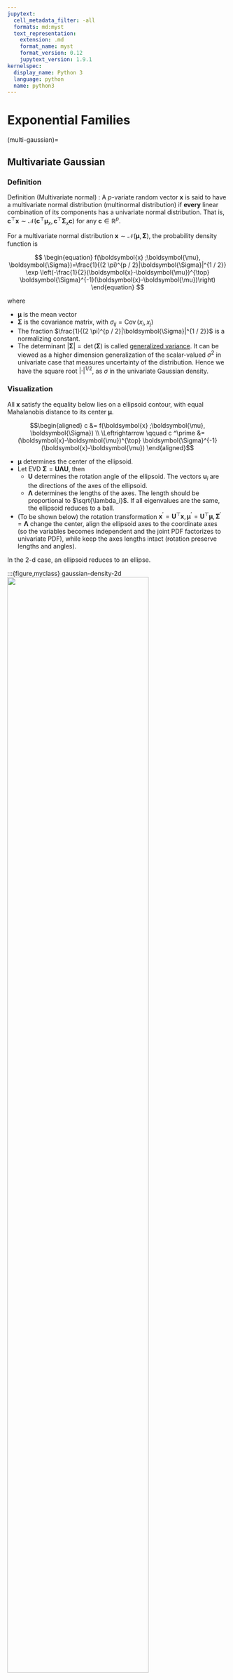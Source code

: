 ```yaml
---
jupytext:
  cell_metadata_filter: -all
  formats: md:myst
  text_representation:
    extension: .md
    format_name: myst
    format_version: 0.12
    jupytext_version: 1.9.1
kernelspec:
  display_name: Python 3
  language: python
  name: python3
---
```


# Exponential Families


(multi-gaussian)=
## Multivariate Gaussian


### Definition

Definition (Multivariate normal)
: A $p$-variate random vector $\boldsymbol{x}$ is said to have a multivariate normal distribution (multinormal distribution) if **every** linear combination of its components has a univariate normal distribution. That is, $\boldsymbol{c} ^{\top} \boldsymbol{x} \sim \mathcal{N} (\boldsymbol{c} ^{\top} \boldsymbol{\mu} _x,  \boldsymbol{c} ^{\top}  \boldsymbol{\Sigma}_x \boldsymbol{c})$ for any $\boldsymbol{c} \in \mathbb{R} ^p$.

For a multivariate normal distribution $\boldsymbol{x} \sim \mathcal{N}(\boldsymbol{\mu} , \boldsymbol{\Sigma} )$, the probability density function is


$$
\begin{equation}
f(\boldsymbol{x} ;\boldsymbol{\mu}, \boldsymbol{\Sigma})=\frac{1}{(2 \pi)^{p / 2}|\boldsymbol{\Sigma}|^{1 / 2}} \exp \left(-\frac{1}{2}(\boldsymbol{x}-\boldsymbol{\mu})^{\top} \boldsymbol{\Sigma}^{-1}(\boldsymbol{x}-\boldsymbol{\mu})\right)
\end{equation}
$$


where
- $\boldsymbol{\mu}$ is the mean vector
- $\boldsymbol{\Sigma}$ is the covariance matrix, with $\sigma_{ij} = \operatorname{Cov}\left( x_i, x_j \right)$
- The fraction $\frac{1}{(2 \pi)^{p / 2}|\boldsymbol{\Sigma}|^{1 / 2}}$ is a normalizing constant.
- The determinant $\left\vert \boldsymbol{\Sigma}  \right\vert = \operatorname{det}(\boldsymbol{\Sigma})$ is called [generalized variance](covariance-matrix). It can be viewed as a higher dimension generalization of the scalar-valued $\sigma^2$ in univariate case that measures uncertainty of the distribution. Hence we have the square root $\left\vert \cdot \right\vert ^{1/2}$, as $\sigma$ in the univariate Gaussian density.


### Visualization

All $\boldsymbol{x}$ satisfy the equality below lies on a ellipsoid contour, with equal Mahalanobis distance to its center $\boldsymbol{\mu}$.


$$\begin{aligned}
c &= f(\boldsymbol{x} ;\boldsymbol{\mu}, \boldsymbol{\Sigma}) \\
\Leftrightarrow \qquad c ^\prime &= (\boldsymbol{x}-\boldsymbol{\mu})^{\top} \boldsymbol{\Sigma}^{-1}(\boldsymbol{x}-\boldsymbol{\mu})
\end{aligned}$$

- $\boldsymbol{\mu}$ determines the center of the ellipsoid.
- Let EVD $\boldsymbol{\Sigma} = \boldsymbol{U} \boldsymbol{\Lambda} \boldsymbol{U}$, then
  - $\boldsymbol{U}$ determines the rotation angle of the ellipsoid. The vectors $\boldsymbol{u} _i$ are the directions of the axes of the ellipsoid.
  - $\boldsymbol{\Lambda}$ determines the lengths of the axes. The length should be proportional to $\sqrt{\lambda_i}$. If all eigenvalues are the same, the ellipsoid reduces to a ball.
- (To be shown below) the rotation transformation $\boldsymbol{x} ^\prime  = \boldsymbol{U} ^\top \boldsymbol{x}, \boldsymbol{\mu} ^\prime  = \boldsymbol{U} ^\top \boldsymbol{\mu}, \boldsymbol{\Sigma} ^\prime  = \boldsymbol{\Lambda}$ change the center, align the ellipsoid axes to the coordinate axes (so the variables becomes independent and the joint PDF factorizes to univariate PDF), while keep the axes lengths intact (rotation preserve lengths and angles).

In the 2-d case, an ellipsoid reduces to an ellipse.

:::{figure,myclass} gaussian-density-2d
<img src="../imgs/gaussian-density-2d.png" width = "80%" alt=""/>

Bivariate Gaussian density and ellipse
:::

A numerical example to illustrate how $\boldsymbol{\mu}, \boldsymbol{\Lambda} , \boldsymbol{U}$ jointly decide the distribution of $\boldsymbol{x}$, and the effect of rotation transformation (rotation) $\boldsymbol{U} ^{\top} \boldsymbol{x}$


```{code-cell} python
:tags: [hide-input]
import numpy as np, pandas as pd, matplotlib.pyplot as plt
mu = [2,4]
Lam = np.diag([4,1])
U = np.asarray([[1,1], [1,-1]]/np.sqrt(2))
S = U @ Lam @ U.T
n = 10000
np.random.seed(1)
X = np.random.multivariate_normal(mean=mu, cov=S, size=n)
fig, ax = plt.subplots(1,2, figsize=(8,3), dpi=200)
ax[0].scatter(X[:,0], X[:,1], s=0.5)
ax[0].set_ylim(-2, 10)
ax[0].set_xlim(-4, 8)
ax[0].spines.left.set_position('zero')
ax[0].spines.bottom.set_position('zero')
ax[0].spines.right.set_color('none')
ax[0].spines.top.set_color('none')

# print(f'new center: {mu @ U.T}')
X2 = X @ U.T
ax[1].scatter(X2[:,0], X2[:,1], s=0.5)
ax[1].set_ylim(-6, 6)
ax[1].set_xlim(-2, 10)
ax[1].spines.left.set_position('zero')
ax[1].spines.bottom.set_position('zero')
ax[1].spines.right.set_color('none')
ax[1].spines.top.set_color('none')

plt.show()
```


### Properties

- Sometimes $\boldsymbol{\varepsilon} \sim \mathcal{N} (\boldsymbol{0} , \boldsymbol{I} _p)$ is called **white noise**. If the off-diagonal entires are non-zero, we say there is 'color'.
- **MGF**: $M_{\boldsymbol{x}}(\boldsymbol{t})=\exp \left(\boldsymbol{t}^{\top} \boldsymbol{\mu}+\frac{1}{2} \boldsymbol{t}^{\top} \boldsymbol{\Sigma} \boldsymbol{t}\right)$.
- **Sum**: if $\boldsymbol{x} \sim \mathcal{N} _p (\boldsymbol{\mu} _1, \boldsymbol{\Sigma} _1)$ and $\boldsymbol{y} \sim \mathcal{N} _p (\boldsymbol{\mu} _2, \boldsymbol{\Sigma} _2)$ are independent, then $\boldsymbol{x} + \boldsymbol{y}  \sim \mathcal{N} _p (\boldsymbol{\mu} _1 + \boldsymbol{\mu} _2, \boldsymbol{\Sigma} _1 + \boldsymbol{\Sigma} _2)$.
- What is the condition for a valid covariance matrix $\boldsymbol{\Sigma}$? Given a positive definite matrix $\boldsymbol{\Sigma}$, then $\boldsymbol{x} \sim \mathcal{N} _p (\boldsymbol{\mu} , \boldsymbol{\Sigma})$ iff there exists a non-singular matrix $\boldsymbol{B}$ and $\boldsymbol{z} \sim \mathcal{N} _p (\boldsymbol{0} , \boldsymbol{I})$ such that $\boldsymbol{x} = \boldsymbol{\mu} + \boldsymbol{B} \boldsymbol{z}$. In this case $\boldsymbol{\Sigma} = \boldsymbol{B} \boldsymbol{B} ^{\top}$.
- **Sub-vectors**: if $\boldsymbol{x} \in \mathcal{N} _{p + q} (\boldsymbol{\mu} , \boldsymbol{\Sigma})$, let $\boldsymbol{x}_1$ be its first $p$ components and $\boldsymbol{x} _2$ be the rest $q$ components, then
  - still normal: $\boldsymbol{x}_{1} \sim \mathcal{N}_{p}\left(\boldsymbol{\mu}_{1}, \boldsymbol{\Sigma}_{11}\right),  \boldsymbol{x}_{2} \sim \mathcal{N}_{q}\left(\boldsymbol{\mu}_{2}, \boldsymbol{\Sigma} _{22}\right)$
  - $\boldsymbol{x} _1$ and $\boldsymbol{x} _2$ are independent iff $\operatorname{Cov}\left( \boldsymbol{x} _1, \boldsymbol{x} _2 \right) = \boldsymbol{\Sigma} _{12} = \boldsymbol{0}_{p \times q}$ (hint for $\Leftarrow$: use definition $f_{12} = f_1 f_2$)
  - $(\boldsymbol{x} _1 - \boldsymbol{\Sigma} _{12} \boldsymbol{\Sigma} _{22} ^{-1} \boldsymbol{x} _2)$ is independent of $\boldsymbol{x} _2$ and is distributed as $\mathcal{N} _p (\boldsymbol{\mu} _1 -  \boldsymbol{\Sigma} _{12} \boldsymbol{\Sigma} _{22} ^{-1} \boldsymbol{\mu} _2, \boldsymbol{\Sigma} _{11}-  \boldsymbol{\Sigma} _{12} \boldsymbol{\Sigma} _{22} ^{-1} \boldsymbol{\Sigma} _{21})$.
  - conditional distribution is normal:

    $$
    \boldsymbol{x}_{1} \mid \boldsymbol{x}_{2} \sim  N_{p}\left(\boldsymbol{\mu}_{1}+\boldsymbol{\Sigma}_{12} \boldsymbol{\Sigma}_{22}^{-1}\left(\boldsymbol{x}_{2}-\boldsymbol{\mu}_{2}\right), \boldsymbol{\Sigma}_{11}-\boldsymbol{\Sigma}_{12} \boldsymbol{\Sigma}_{22}^{-1} \boldsymbol{\Sigma}_{21}\right)
    $$

    Note the variance does not change with $\boldsymbol{x} _2$. In particular,
    - for $p=q=1$,

      $$
      \begin{aligned}
      X_{1} \mid X_{2}=x_{2} \sim & N\left(\mu_{1}+\frac{\sigma_{12}}{\sigma_{22}}\left(x_{2}-\mu_{2}\right), \sigma_{11}-\frac{\sigma_{12}^{2}}{\sigma_{22}}\right) \\
      &=N\left(\mu_{1}+\rho \frac{\sigma_{1}}{\sigma_{2}}\left(x_{2}-\mu_{2}\right), \sigma_{1}^{2}\left(1-\rho^{2}\right)\right)
      \end{aligned}
      $$
    - if $p=1$, then $x_1 = \mu_1 + \boldsymbol{\beta} ^{\top} (\boldsymbol{x} _2 - \boldsymbol{\mu} _2)$, i.e. a 'regression' model, where $\boldsymbol{\beta} ^{\top} = \boldsymbol{\Sigma}_{12} \boldsymbol{\Sigma}_{22}^{-1}$. Let $\boldsymbol{\Omega} = \boldsymbol{\Sigma} ^{-1}$, using block matrix inverse [formula](matrix-inverse), it is easy to show that $\beta_j = - \omega_{1j}/\omega_{11}$.

    :::{figure,myclass} gaussian-marginal-conditional
    <img src="../imgs/gaussian-marginal-conditional.png" width = "80%" alt=""/>

    Marginal Gaussian and conditional Gaussian are also Gaussians [Shi 2021]
    :::

- **Transformation**: If $\boldsymbol{x}$ is $p$-variate normal $\mathcal{N} (\boldsymbol{\mu} , \boldsymbol{\Sigma})$, and $\boldsymbol{y} = \boldsymbol{A} \boldsymbol{x} + \boldsymbol{c}$, where $\boldsymbol{A}$ is a $k \times p$ matrix and $\boldsymbol{c}$ is a $k$-vector of constants, then $\boldsymbol{y}$ is of $k$-variate normal, with mean $\boldsymbol{A} \boldsymbol{\mu} + \boldsymbol{c}$ and variance $\boldsymbol{A} \boldsymbol{\Sigma} \boldsymbol{A} ^{\top}$.
  - If $k=1$, then $\boldsymbol{y} = \boldsymbol{a} ^{\top} \boldsymbol{x} \sim \mathcal{N} ( \boldsymbol{a} ^{\top} \boldsymbol{\mu} , \boldsymbol{a} ^{\top} \boldsymbol{\Sigma} \boldsymbol{a})$
  - if $\boldsymbol{x}$ is standard normal $\mathcal{N}(\boldsymbol{0}, \boldsymbol{I})$, then $\boldsymbol{y} \sim \mathcal{N} (\boldsymbol{c} , \boldsymbol{A} \boldsymbol{A} ^{\top})$
- **Independency** after transformation: for any $m\times p$ matrix $\boldsymbol{A}$ and $n\times p$ matrix $\boldsymbol{B}$,
  - $\boldsymbol{A} \boldsymbol{x}  \perp \boldsymbol{B} \boldsymbol{x} \Leftrightarrow \boldsymbol{A} \boldsymbol{\Sigma} \boldsymbol{B} ^{\top} = \boldsymbol{0}$
    - corollary: $X_i \perp X_j \Leftrightarrow \sigma_{ij} =0$.
  - when $\boldsymbol{A}$ is symmetric, $\boldsymbol{x} ^{\top}\boldsymbol{A} \boldsymbol{x}  \perp \boldsymbol{B} \boldsymbol{x} \Leftrightarrow \boldsymbol{B} \boldsymbol{\Sigma} \boldsymbol{A} = \boldsymbol{0}$
  - when both $\boldsymbol{A}, \boldsymbol{B}$ are symmetric, $\boldsymbol{x} ^{\top}\boldsymbol{A} \boldsymbol{x}  \perp \boldsymbol{x} ^{\top} \boldsymbol{B} \boldsymbol{x} \Leftrightarrow \boldsymbol{A} \boldsymbol{\Sigma} \boldsymbol{B} = \boldsymbol{0}$
- Since EVD $\boldsymbol{\Sigma} = \boldsymbol{U} \boldsymbol{\Lambda} \boldsymbol{U} ^\top$, then $\left\vert \boldsymbol{\Sigma}  \right\vert = \left\vert \boldsymbol{U} \boldsymbol{\Lambda} \boldsymbol{U} ^\top  \right\vert = \left\vert \boldsymbol{\Lambda}  \right\vert$
- For every multivariate Gaussian $\boldsymbol{x} \sim N(\boldsymbol{\mu} , \boldsymbol{\Sigma} )$ with $\boldsymbol{\Sigma}
  = \boldsymbol{U} \boldsymbol{\Lambda} \boldsymbol{U} ^\top$, there exists a transformation $\boldsymbol{x} ^\prime  = \boldsymbol{U} ^\top \boldsymbol{x}, \boldsymbol{\mu} ^\prime = \boldsymbol{U} ^\top \boldsymbol{\mu}$ such that

  $$
  f(\boldsymbol{x} ; \boldsymbol{\mu}, \boldsymbol{\Sigma} ) = f(\boldsymbol{x} ^\prime ; \boldsymbol{\mu} ^\prime , \boldsymbol{\Lambda})
  $$

  where

  $$\begin{align}
  f(\boldsymbol{x} ^\prime ; \boldsymbol{\mu} ^\prime , \boldsymbol{\Lambda})
  &= \frac{1}{(2 \pi)^{p / 2}|\boldsymbol{\Lambda}|^{1 / 2}} \exp \left(-\frac{1}{2}(\boldsymbol{x}^\prime -\boldsymbol{\mu} ^\prime )^{\top} \boldsymbol{\Lambda} ^{-1}(
    \boldsymbol{x} ^\prime  -\boldsymbol{\mu} ^\prime )\right) \\
  &=  \frac{1}{(2 \pi)^{p / 2}\Pi_{i=1}^p \lambda_i} \exp \left(-\sum_{i=1}^p\frac{1}{2\sigma_{ii}}(x_i^\prime -\mu_i ^\prime )^2\right) \\
  &= \prod_{i=1}^{p} \frac{1}{(2 \pi)^{1 / 2} \lambda_{i}} \exp \left(-\frac{1}{2 \lambda_{i}}\left(x_{i}^\prime -\mu_{i}^\prime \right)^{2}\right)
  \end{align}$$

  which is a product of PDFs of univariate Gaussians, i.e. dependency is dropped. Geometrically, $\boldsymbol{U}$ rotate the axes of the distribution but keep the function value intact.

- **Quadratic form**: if $\boldsymbol{x} \sim \mathcal{N} _p (\boldsymbol{\mu} , \boldsymbol{\Sigma})$ and $\boldsymbol{\Sigma}$ is p.d., then $(\boldsymbol{x} - \boldsymbol{\mu} ) ^{\top} \boldsymbol{\Sigma} ^{-1} (\boldsymbol{x} - \boldsymbol{\mu} ) \sim \chi ^2 _p$.
  - For standard Gaussian $\boldsymbol{z} \sim \mathcal{N} _p (\boldsymbol{0} , \boldsymbol{I})$: $$\boldsymbol{z} ^{\top} \boldsymbol{z} = \sum_{j=1}^p Z_i^2 \sim \chi ^2 _p$$
  - In sample data, as $n$ is large, $n(\bar{\boldsymbol{x}}-\boldsymbol{\mu})^{\prime} \boldsymbol{S}^{-1}(\bar{\boldsymbol{x}}-\boldsymbol{\mu}) \sim \chi_{p}^{2}$

- Related to unit surface: if $\boldsymbol{x}$ follow spherical Gaussian $\mathcal{N}_p (\boldsymbol{0} , \sigma^2 \boldsymbol{I} _p)$, let the norm be $R = \left\| \boldsymbol{x}\right\|$, then its density is

    $$
    f_p(r) = \frac{S_p}{  (2 \pi \sigma^2)^{p / 2}} r^{p -1} \exp \left( -\frac{r^2}{2 \sigma^2 }  \right), \quad r \ge 0
    $$

    where $S_p=\frac{2 \pi^{p / 2}}{\Gamma(p / 2)}$ is the surface area of the unit sphere in $p$-dimensions.
    - When $r= \sqrt{\sigma^2 (p-1)}$, $f_p(r)$ achieves its maximum. That is, it characterizes the unit spherical shell that has the 'most' points on it among all unit spherical shells in $\mathbb{R} ^p$.
    - if $\sigma^2$ is fixed, then the optimal radius scales sub-linearly in $d$, i.e. $r^* = \mathcal{O}(\sqrt{p})$
    - if we set $\sigma^2 = 1/d$, then $r = \sqrt{(p-1)/p} \approx 1$. See below.

- In high-dimensional case, as $p \rightarrow \infty$,
  - independent Gaussian points with variance $\frac{1}{p}$ concentrate on the surface of sphere $S^{p-1}$, i.e.

    $$\mathcal{N} _p (\boldsymbol{0} , p ^{-1}  \boldsymbol{I} _p) \approx \operatorname{Unif} (S^{p-1})$$

  - for $\boldsymbol{x} , \boldsymbol{y} \sim \mathcal{N} _p(\boldsymbol{0} , \frac{1}{p} \boldsymbol{I} _p)$, we have
      - $\mathbb{E} [\boldsymbol{x} ^{\top} \boldsymbol{x} ] = \sum_{i=1}^p \mathbb{E} [X_j^2] = \sum_{j=1}^p \frac{1}{p} = 1$
      - $\mathbb{E} [\boldsymbol{x} ^{\top} \boldsymbol{y} ] = \sum_{j=1}^p \mathbb{E} [X_j Y_j]  = \sum_{j=1}^p \mathbb{E} [X_j] \mathbb{E} [Y_j] = 0$.
      - $\mathbb{E} [\left\| \boldsymbol{a} ^{\top} \boldsymbol{x} \right\| ^2 ] = \sum_{j=1}^p a_j ^2 \mathbb{E} [X_j^2] + \sum_{j\ne k}^p a_j a_k \mathbb{E} [X_j X_k]  = \sum_{j=1}^p \frac{a_j^2}{p}  = \frac{1}{p} \left\| \boldsymbol{a}  \right\|^2$
      - $\left\| \boldsymbol{x}  \right\| \rightarrow 1$
      - $\boldsymbol{x} ^{\top} \boldsymbol{y} \rightarrow 0$
      - $\boldsymbol{a} ^{\top} \boldsymbol{x} \rightarrow 0$ for $\left\| \boldsymbol{a}  \right\| =1$.


### Estimation

#### MLE

The MLE of $\boldsymbol{\mu}$ and $\boldsymbol{\Sigma}$ are respectively

```{margin}
For derivation see [here](MLE-Gaussian-derivation).
```

$$
\hat{\boldsymbol{\mu}}=\overline{\boldsymbol{x}} \text { and } \hat{\mathbf{\Sigma}}=\frac{\boldsymbol{W}}{n}=\frac{(n-1) \boldsymbol{S}}{n}
$$

Note that $\hat{\boldsymbol{\mu}}$ is unbiased but $\hat{\boldsymbol{\Sigma} }$ is unbiased. However, $\boldsymbol{S}$ is unbiased for $\boldsymbol{\Sigma}$.

(wishart-distribution)=
#### Wishart Distribution

Recall that for univariate i.i.d. standard Gaussians we have $\sum_{i=1}^k Z_i^2 \sim \sigma^2 \chi ^2 _n$. The multivariate extension of this chi-squared distribution is Wishart distribution.

Definition (Wishart distribution)
: Suppose $\boldsymbol{x}_1, \ldots, \boldsymbol{x} _k$ and independent $\mathcal{N} _p (\boldsymbol{\mu} _i, \boldsymbol{\Sigma})$. Define a symmetric $p \times p$ matrix $\boldsymbol{V}$ as

  $$
  \boldsymbol{V} = \sum_{i=1}^k \boldsymbol{x} _i \boldsymbol{x}_i ^{\top} = \boldsymbol{X} ^{\top} \boldsymbol{X}
  $$

  Then $\boldsymbol{V}$ is said to follow a Wishart distribution $W_p(k, \boldsymbol{\Sigma} , \boldsymbol{\Psi})$, where
  - $n$ is the degree of freedom
  - $\boldsymbol{\Sigma}$ is called the **scaling matrix**
  - $\boldsymbol{\Psi} = \sum_{i=1}^k \boldsymbol{\mu} _i \boldsymbol{\mu} _i ^{\top}$ is the $p \times p$ symmetric **non-centrality matrix**
    - If $\boldsymbol{\Psi} = \boldsymbol{0}$, it is called the **central** Wishart distribution, denoted by $W_p(k, \boldsymbol{\Sigma})$

When $p=1$ and $\boldsymbol{\Sigma} = \sigma^2$, it reduces to a non-central chi-sqaured distribution $\sigma^2 \chi ^2 (k, \sum_{i=1}^k  \boldsymbol{\mu} _i^2)$.

Properties
: - **sum of independent**: if $\boldsymbol{V} _1 \sim W_p(k, \boldsymbol{\Sigma} , \boldsymbol{\Psi} _1)$ and $\boldsymbol{V} _2 \sim W_p(k, \boldsymbol{\Sigma} , \boldsymbol{\Psi} _2)$ are independent Wisharts, then $\boldsymbol{V} _1 + \boldsymbol{V} _2 \sim W_p (k_1 + k_2, \boldsymbol{\Sigma} , \boldsymbol{\Psi} _1 + \boldsymbol{\Psi} _2)$.
  - **transformation**: if $\boldsymbol{V} \sim W_p (k, \boldsymbol{\Sigma} , \boldsymbol{\Psi})$, then
      - for any constant $q \times p$ matrix $\boldsymbol{A}$, $\boldsymbol{A} \boldsymbol{V} \boldsymbol{A} ^{\top} \sim W_q (k, \boldsymbol{A} \boldsymbol{\Sigma} \boldsymbol{A} ^{\top} , \boldsymbol{A} \boldsymbol{\Psi} \boldsymbol{A} ^{\top})$.
      - for any constant $\boldsymbol{a}$, $\boldsymbol{a}^{\top} \boldsymbol{V} \boldsymbol{a} / \boldsymbol{a}^{\top} \boldsymbol{\Sigma} \boldsymbol{a} \sim \chi^{2}\left(k, \boldsymbol{a}^{\top} \boldsymbol{\Psi} \boldsymbol{a}\right)$. In particular, $v_{ii}/\sigma_{ii} \sim \chi ^2 (k, \Phi_{ii})$.
      - for any random vector $\boldsymbol{y}$ independent of $\boldsymbol{V} \sim W_p(k, \boldsymbol{\Sigma})$,
        - $\boldsymbol{y}^{\top} \boldsymbol{V} \boldsymbol{y} / \boldsymbol{y}^{\top} \boldsymbol{\Sigma} \boldsymbol{y} \sim \chi^{2}(k)$ and is independent of $\boldsymbol{y}$.
        - $\boldsymbol{y}^{\top} \boldsymbol{\Sigma}^{-1} \boldsymbol{y} / \boldsymbol{y}^{\top} \boldsymbol{V}^{-1} \boldsymbol{y} \sim \chi^{2}(k-p+1)$ if $k > p$, and is independent of $\boldsymbol{y}$.
  - for random $k \times p$ matrix $\boldsymbol{X}$,
    - for a symmetric $\boldsymbol{A}: \boldsymbol{X}^{\top} \boldsymbol{A} \boldsymbol{X} \sim W_{p}(r, \boldsymbol{\Sigma}, \boldsymbol{\Psi}) \Leftrightarrow \boldsymbol{A} ^2 = \boldsymbol{A}$ (idempotent), in which case $r=\operatorname{rank}(\boldsymbol{A})=\operatorname{tr}(\boldsymbol{A})$ and $\boldsymbol{\Psi}=\boldsymbol{M}^{\top} \boldsymbol{A} \boldsymbol{M}$
    - for symmetric idempotent $\boldsymbol{A}, \boldsymbol{B}$, we have $\boldsymbol{X} ^{\top} \boldsymbol{A} \boldsymbol{X}  \perp \boldsymbol{X} ^{\top} \boldsymbol{B} \boldsymbol{X} \Leftrightarrow \boldsymbol{A} \boldsymbol{B} = \boldsymbol{0}$.
    - for symmetric idempotent $\boldsymbol{A}$, we have $\boldsymbol{X} ^{\top} \boldsymbol{A} \boldsymbol{X}  \perp \boldsymbol{X} ^{\top} \boldsymbol{B} \Leftrightarrow \boldsymbol{A} \boldsymbol{B} = \boldsymbol{0}$.

  - Gaussian MLE
    - $\bar{\boldsymbol{x}} \sim \mathcal{N} _p (\boldsymbol{\mu} , \frac{1}{n} \boldsymbol{\Sigma} )$
    - $(n-1) \boldsymbol{S} = \boldsymbol{W} \sim W_p(n-1, \boldsymbol{\Sigma})$, extension of $\sum_{i=1}^n (x_i - \bar{x})^2 \sim \sigma^2\chi ^2 _{n-1}$
    - $\bar{\boldsymbol{x} } \perp \boldsymbol{S}$

  - In the Cholesky decomposition $\boldsymbol{V} = \boldsymbol{T} \boldsymbol{T}  ^{\top}$ of $\boldsymbol{V} \sim W_p (k, \boldsymbol{\Sigma})$, where $\boldsymbol{T}$ is lower triangular,
    - off-diagonal $t_{ij} \sim \mathcal{N} (0,1)$ for $i >j$
    - diagonal $t_{ii} \sim \chi ^2 _{k-i+1}$
    - all non-zero elements are mutually independent

  - If $\boldsymbol{x}_i \sim \mathcal{N} (\boldsymbol{0} , \boldsymbol{I} _p)$, then the eigenvalues of a $\frac{1}{n} \boldsymbol{X} ^{\top} \boldsymbol{X}$, as $p, n \rightarrow \infty$, follows [Marchenko–Pastur distribution](marchenko-pastur-distribution).
### Pros and Cons

Pros
- Related to CLM
- Evaluation is convenient
- Can be convert to product of univariate Gaussians in some rotated space
- Mixtures of Gaussian are sufficient to approximate a wide range of distributions
- Arbitrary linear combinations of jointly Gaussian variables are also Gaussian
- Marginals and conditionals of multivariate Gaussians are also Gaussian
- Sums of many i.i.d. random variables converge to Gaussian variables (Central Limit Theorem)
- Log of Gaussian looks like a weighted Euclidean distance, related to squared loss

    $$
    -\ln \sqrt{(2 \pi \sigma)}-\frac{(x-\mu)^{2}}{\left(2 \sigma^{2}\right)}
    $$


Cons
- $\boldsymbol{\Sigma}$ is hard and expensive to estimate in high dimensions
  - sol: assume special structure: diagonal, spherical


## Univariate Gaussian
### Test Normality

For most multivariate analyses, it is important that the data indeed follow the multivariate normal, at least approximately if not exactly.

- QQ-plots (quantile-quantile plot)

  - Sample quantiles are plotted against the expected sample quantiles of a standard normal distribution
  - If the points lie on a straight line, then it indicates univariate normality. In addition to measure this linearity by eye, we can also use correlation coefficient to quantify it.
  - non-linearity may indicate a need to transform the variable.

  :::{figure} gaussian-qq-plot
  <img src="../imgs/gaussian-qq-plot.png" width = "80%" alt=""/>

  QQ-plots for Gaussian (left) and non-Gaussian (right)
  :::

- P-P plot (probability against probability plot) that plots the sample CDF against the theoretical CDF.


- Shapiro–Wilk $W$ test
  - test statistic: a modified version of the squared sample correlation between the sample quantiles and the expected quantiles.
- Kolmogorov–Smirnov test
  - require: large sample, at least 100s
  - test statistic: maximum difference between the empirical CDF and the normal CDF.

- Jarque–Bera test

- Test for zero skewness, zero excess kurtosis.

Multivariate case:

- Check whether the squared generalized distance as defined below follows a chi-squared distribution by a Q-Q plot (necessary and sufficient conditions for very large sample size))

  $$
  d_{i}^{2}=\left(\boldsymbol{x}_{i}-\overline{\boldsymbol{x}}\right)^{\prime} \boldsymbol{S}^{-1}\left(\boldsymbol{x}_{i}-\overline{\boldsymbol{x}}\right)
  $$

  Again, correlation coefficient can be used to quantity the linearity of the points.

- Check each Principal Component (PC) for univariate normality (necessary condition; and if the sample size n is large enough, a sufficient condition)


### Transformation to Near Normality

To achieve the multinormality of the data, univariate transformation is applied to each variable individually. After then, the multinormality of transformed variables is checked again (Notice that each of the $X_p$ variables after transformation is normally distributed does not imply that they jointly follow a multivariate normal distribution).

Assume $x > 0$.

- common method $\log x$
- based on theory:
  - Poisson count: $\sqrt{x}$
  - Binomial proportion: $\sin ^{-1} \sqrt{x}$
- Box-Cox transformation

  $$
  x_{i}^{[\lambda]}=\left\{\begin{array}{lll}
  \frac{x_{i}^{\lambda}-1}{\lambda} & \text { for } \lambda \neq 0 & , i=1, \ldots, n \\
  \log x_{i} & \text { for } \lambda=0 & , i=1, \ldots, n
  \end{array}\right.
  $$

  where $\lambda$ is unknown. It can be chosen by priori information of $\lambda$, or search among some values $3,2,1,\frac{1}{2}, \frac{1}{3}, 0$ and their negatives.

  Cons:
    - Box-Cox transformation **cannot** guarantee that the transformed variable is close to the normal distribution.
    - Choice of $\lambda$ depends on scale of $x_i$. Sol: power transform

- Power transform, where $G M(x)=\left(x_{1} x_{2} \cdots x_{n}\right)^{1 / n}$ is the geometric mean of observations.

  $$
  x_{i}^{[\lambda]}=\left\{\begin{array}{ll}
  \frac{x_{i}^{\lambda}-1}{\lambda[G M(x)]^{\lambda-1}}, & \text { if } \lambda \neq 0 \quad, i=1, \ldots, n \\
  G M(x) \log x_{i}, & \text { if } \lambda=0 \quad, i=1, \ldots, n
  \end{array}\right.
  $$

  The optimal $\lambda$ minimizes sample variance after transformation.

<!-- ## Weibull Distribution -->
